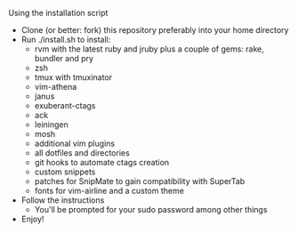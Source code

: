 Using the installation script

* Clone (or better: fork) this repository preferably into your home
  directory
* Run ./install.sh to install:
  * rvm with the latest ruby and jruby plus a couple of gems: rake, bundler and pry
  * zsh
  * tmux with tmuxinator
  * vim-athena
  * janus
  * exuberant-ctags
  * ack
  * leiningen
  * mosh
  * additional vim plugins
  * all dotfiles and directories
  * git hooks to automate ctags creation
  * custom snippets
  * patches for SnipMate to gain compatibility with SuperTab
  * fonts for vim-airline and a custom theme
* Follow the instructions
  * You'll be prompted for your sudo password among other things
* Enjoy!
